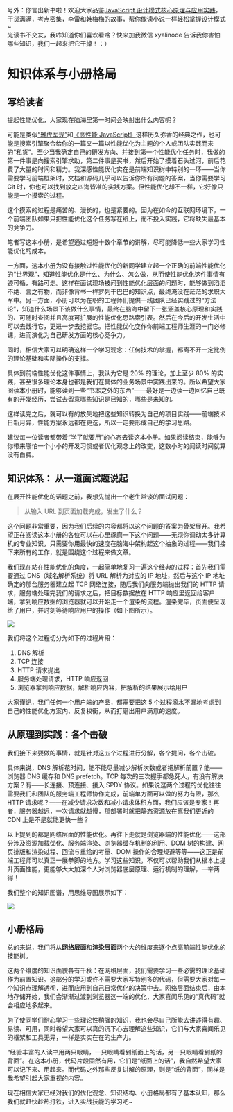 号外：你言出新书啦！欢迎大家品鉴[JavaScript 设计模式核⼼原理与应⽤实践](https://juejin.im/book/5c70fc83518825428d7f9dfb)，干货满满，考点密集，李雷和韩梅梅的故事，帮你像读小说一样轻松掌握设计模式~  
光读书不交友，我咋知道你们喜欢看啥？快来加我微信 xyalinode 告诉我你害怕哪些知识，我们一起来把它干掉！：）

# 知识体系与小册格局

## 写给读者

提起性能优化，大家现在脑海里第一时间会映射出什么内容呢？

可能是类似[“雅虎军规”](https://developer.yahoo.com/performance/rules.html?guccounter=1)和[《高性能 JavaScript》](https://book.douban.com/subject/5362856/)这样历久弥香的经典之作，也可能是搜索引擎聚合给你的一篇又一篇以性能优化为主题的个人或团队实践而来的“私货”。至少当我确定自己的研发方向、并接到第一个性能优化任务时，我做的第一件事是向搜索引擎求助，第二件事是买书，然后开始了摸着石头过河，前后花费了大量的时间和精力。我深感性能优化实在是前端知识树中特别的一环——当你需要学习前端框架时，文档和源码几乎可以告诉你所有问题的答案，当你需要学习 Git 时，你也可以找到放之四海皆准的实践方案。但性能优化却不一样，它好像只能是一个摸索的过程。

这个摸索的过程是痛苦的、漫长的，也是紧要的。因为在如今的互联网环境下，一个前端团队如果只把性能优化这个任务写在纸上，而不投入实践，它将缺失最基本的竞争力。

笔者写这本小册，是希望通过短短十数个章节的讲解，尽可能降低一些大家学习性能优化的成本。

一方面，这本小册为没有接触过性能优化的新同学建立起一个正确的前端性能优化的“世界观”，知道性能优化是什么、为什么、怎么做，从而使性能优化这件事情有迹可循，有路可走。这样在面试现场被问到性能优化层面的问题时，能够做到滔滔不绝、言之有物，而非像背书一样罗列干巴巴的知识点，最终淹没在茫茫的求职大军中。另一方面，小册可以为在职的工程师们提供一线团队已经实践过的“方法论”，知道什么场景下该做什么事情，最终在脑海中留下一张涵盖核心原理和实践的、可随时查阅并且高度可扩展的性能优化思路索引表。然后在今后的开发生活中可以去践行它，更进一步去挖掘它。把性能优化变作你前端工程师生涯的一门必修课，进而演化为自己研发方面的核心竞争力。

同时，相信大家可以明确这样一个学习观念：任何技术的掌握，都离不开一定比例的理论基础和实际操作的支撑。

具体到前端性能优化这件事情上，我认为它是 20% 的理论，加上至少 80% 的实践，甚至很多理论本身也都是我们在具体的业务场景中实践出来的。所以希望大家阅读本小册时，能够读到一些“书本之外的东西”——最好是一边读一边回忆自己既有的开发经历，尝试去留意哪些知识是已知的，哪些是未知的。

这样读完之后，就可以有的放矢地把这些知识转换为自己的项目实践——前端技术日新月异，性能方案永远都在更迭，所以一定要形成自己的学习思路。

建议每一位读者都带着“学了就要用”的心态去读这本小册。如果阅读结束，能够为你带来哪怕一个小小的开发习惯或者优化观念上的改变，这数小时的阅读时间就算没有白费。

## 知识体系： 从一道面试题说起

在展开性能优化的话题之前，我想先抛出一个老生常谈的面试问题：

> 从输入 URL 到页面加载完成，发生了什么？

这个问题非常重要，因为我们后续的内容都将以这个问题的答案为骨架展开。我希望正在阅读这本小册的各位可以在心里琢磨一下这个问题——无须你调动太多计算机的专业知识，只需要你用最快的速度在脑海中架构起这个抽象的过程——我们接下来所有的工作，就是围绕这个过程来做文章。

我们现在站在性能优化的角度，一起简单地复习一遍这个经典的过程：首先我们需要通过 DNS（域名解析系统）将 URL 解析为对应的 IP 地址，然后与这个 IP 地址确定的那台服务器建立起 TCP 网络连接，随后我们向服务端抛出我们的 HTTP 请求，服务端处理完我们的请求之后，把目标数据放在 HTTP 响应里返回给客户端，拿到响应数据的浏览器就可以开始走一个渲染的流程。渲染完毕，页面便呈现给了用户，并时刻等待响应用户的操作（如下图所示）。

![](https://user-gold-cdn.xitu.io/2018/10/18/16685737b823244c?w=489&h=329&f=png&s=19023)

我们将这个过程切分为如下的过程片段：

1.  DNS 解析
2.  TCP 连接
3.  HTTP 请求抛出
4.  服务端处理请求，HTTP 响应返回
5.  浏览器拿到响应数据，解析响应内容，把解析的结果展示给用户

大家谨记，我们任何一个用户端的产品，都需要把这 5 个过程滴水不漏地考虑到自己的性能优化方案内、反复权衡，从而打磨出用户满意的速度。

## 从原理到实践：各个击破

我们接下来要做的事情，就是针对这五个过程进行分解，各个提问，各个击破。

具体来说，DNS 解析花时间，能不能尽量减少解析次数或者把解析前置？能——浏览器 DNS 缓存和 DNS prefetch。TCP 每次的三次握手都急死人，有没有解决方案？有——长连接、预连接、接入 SPDY 协议。如果说这两个过程的优化往往需要我们和团队的服务端工程师协作完成，前端单方面可以做的努力有限，那么 HTTP 请求呢？——在减少请求次数和减小请求体积方面，我们应该是专家！再者，服务器越远，一次请求就越慢，那部署时就把静态资源放在离我们更近的 CDN 上是不是就能更快一些？

以上提到的都是网络层面的性能优化。再往下走就是浏览器端的性能优化——这部分涉及资源加载优化、服务端渲染、浏览器缓存机制的利用、DOM 树的构建、网页排版和渲染过程、回流与重绘的考量、DOM 操作的合理规避等等——这正是前端工程师可以真正一展拳脚的地方。学习这些知识，不仅可以帮助我们从根本上提升页面性能，更能够大大加深个人对浏览器底层原理、运行机制的理解，一举两得！

我们整个的知识图谱，用思维导图展示如下：

![](https://user-gold-cdn.xitu.io/2018/10/23/1669f5358f63c0f8?w=2478&h=1506&f=png&s=340672)

## 小册格局

总的来说，我们将从**网络层面**和**渲染层面**两个大的维度来逐个点亮前端性能优化的技能树。

这两个维度的知识面貌各有千秋：在网络层面，我们需要学习一些必需的理论基础作为前置知识。这部分的学习或许不需要大家写特别多的代码，但需要大家对每一个知识点理解透彻，进而应用到自己日常优化的决策中去。网络层面结束后，由本地存储开始，我们会渐渐过渡到浏览器这一端的优化，大家喜闻乐见的“真代码”就会相应地多起来。

为了使同学们耐心学习一些理论性稍强的知识，我也会尽自己所能去讲述得有趣、易读、可用，同时希望大家可以真的沉下心去理解这些知识，它们与大家喜闻乐见的框架和工具无异，一样是实实在在的生产力。

“经验丰富的人读书用两只眼睛，一只眼睛看到纸面上的话，另一只眼睛看到纸的背面”。在这本小册，代码片段固然有用，它们是“纸面上的话”，我自然希望大家可以记下来、用起来。而代码之外那些反复讲解的原理，则是“纸的背面”，同样是我希望引起大家重视的内容。

现在相信大家已经对我们的优化观念、知识结构、小册格局都有了基本认知，那么我们就赶快趁热打铁，进入实战技能的学习吧~